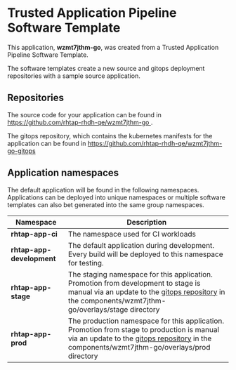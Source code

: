# Trusted Application Pipeline Software Template

This application, **wzmt7jthm-go**, was created from a Trusted Application Pipeline Software Template.

The software templates create a new source and gitops deployment repositories with a sample source application. 

## Repositories

The source code for your application can be found in [https://github.com/rhtap-rhdh-qe/wzmt7jthm-go ](https://github.com/rhtap-rhdh-qe/wzmt7jthm-go ).
 
The gitops repository, which contains the kubernetes manifests for the application can be found in 
[https://github.com/rhtap-rhdh-qe/wzmt7jthm-go-gitops ](https://github.com/rhtap-rhdh-qe/wzmt7jthm-go-gitops ) 

## Application namespaces 

The default application will be found in the following namespaces. Applications can be deployed into unique namespaces or multiple software templates can also bet generated into the same group namespaces.  

|  Namespace   |  Description   |  
| -------- | -------- |
| **rhtap-app-ci** | The namespace used for CI workloads |
| **rhtap-app-development** | The default application during development. Every build will be deployed to this namespace for testing. |
| **rhtap-app-stage** | The staging namespace for this application. Promotion from development to stage is manual via an update to the [gitops repository](https://github.com/rhtap-rhdh-qe/wzmt7jthm-go-gitops ) in the components/wzmt7jthm-go/overlays/stage directory |
| **rhtap-app-prod** | The production namespace for this application. Promotion from stage to production is manual via an update to the [gitops repository](https://github.com/rhtap-rhdh-qe/wzmt7jthm-go-gitops ) in the components/wzmt7jthm-go/overlays/prod directory |